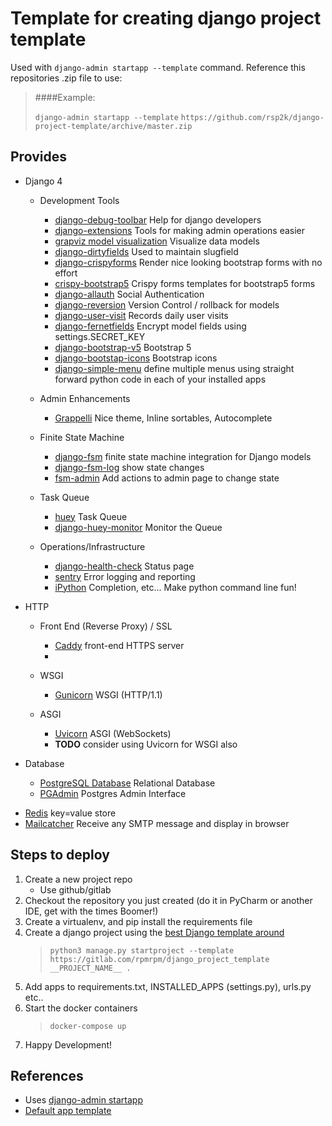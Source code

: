 # Template for creating django project template
Used with ``django-admin startapp --template`` command. Reference this repositories .zip file to use:

> ####Example:
> 
> ``django-admin startapp --template`` ``https://github.com/rsp2k/django-project-template/archive/master.zip``

## Provides
* Django 4
  - Development Tools
    - [django-debug-toolbar](https://django-debug-toolbar.readthedocs.io/en/latest/) Help for django developers
    - [django-extensions](https://django-extensions.readthedocs.io/en/latest/) Tools for making admin operations easier
    - [grapviz model visualization](https://django-extensions.readthedocs.io/en/latest/graph_models.html) Visualize data models
    - [django-dirtyfields](hthttps://django-debug-toolbar.readthedocs.io/en/latest/tps://django-dirtyfields.readthedocs.io/en/latest/advanced.html) Used to maintain slugfield
    - [django-crispyforms](https://django-crispy-forms.readthedocs.io/en/latest/) Render nice looking bootstrap forms with no effort
    - [crispy-bootstrap5](https://github.com/django-crispy-forms/crispy-bootstrap5) Crispy forms templates for bootstrap5 forms
    - [django-allauth](https://django-allauth.readthedocs.io/en/latest/) Social Authentication
    - [django-reversion](https://django-reversion.readthedocs.io/) Version Control / rollback for models
    - [django-user-visit](https://github.com/yunojuno/django-user-visit) Records daily user visits
    - [django-fernetfields](https://github.com/rsp2k/django-fernet-fields) Encrypt model fields using settings.SECRET_KEY
    - [django-bootstrap-v5](https://github.com/zelenij/django-bootstrap-v5/) Bootstrap 5
    - [django-bootstap-icons](https://github.com/christianwgd/django-bootstrap-icons) Bootstrap icons
    - [django-simple-menu](https://django-simple-menu.readthedocs.io/)  define multiple menus using straight forward python code in each of your installed apps

  - Admin Enhancements
    - [Grappelli](https://django-grappelli.readthedocs.io/en/latest/) Nice theme, Inline sortables, Autocomplete
  - Finite State Machine
    - [django-fsm](https://github.com/gadventures/django-fsm-admin) finite state machine integration for Django models
    - [django-fsm-log](https://github.com/jazzband/django-fsm-log) show state changes
    - [fsm-admin](https://github.com/gadventures/django-fsm-admin) Add actions to admin page to change state
  - Task Queue
    - [huey](https://huey.readthedocs.io/en/latest/) Task Queue
    - [django-huey-monitor](https://github.com/boxine/django-huey-monitor) Monitor the Queue
  - Operations/Infrastructure
    - [django-health-check](https://github.com/KristianOellegaard/django-health-check) Status page
    - [sentry](https://sentry.io/) Error logging and reporting
    - [iPython](https://ipython.org) Completion, etc... Make python command line fun!
- HTTP
  - Front End (Reverse Proxy) / SSL
    - [Caddy](https://github.com/caddyserver/caddy) front-end HTTPS server
    -

  - WSGI
    - [Gunicorn](https://github.com/benoitc/gunicorn) WSGI (HTTP/1.1)

  - ASGI
    - [Uvicorn](https://www.uvicorn.org/) ASGI (WebSockets)
    - **TODO** consider using Uvicorn for WSGI also

- Database
  - [PostgreSQL Database](https://postgresql.org) Relational Database
  - [PGAdmin](https://pgadmin.org) Postgres Admin Interface


* [Redis](https://redis.io/) key=value store
* [Mailcatcher](https://mailcatcher.me/) Receive any SMTP message and display in browser


## Steps to deploy

1. Create a new project repo
   - Use github/gitlab
2. Checkout the repository you just created (do it in PyCharm or another IDE, get with the times Boomer!)
3. Create a virtualenv, and pip install the requirements file
4. Create a django project using the [best Django template around](https://gitlab.com/rpmrpm/django_project_template)
   >```python3 manage.py startproject --template https://gitlab.com/rpmrpm/django_project_template __PROJECT_NAME__ .```
5. Add apps to requirements.txt, INSTALLED_APPS (settings.py), urls.py etc..
5. Start the docker containers
   >```docker-compose up ```
6. Happy Development!

## References
* Uses [django-admin startapp ](https://docs.djangoproject.com/en/3.1/ref/django-admin/#startapp)
* [Default app template](https://github.com/django/django/tree/master/django/conf/project_template)
